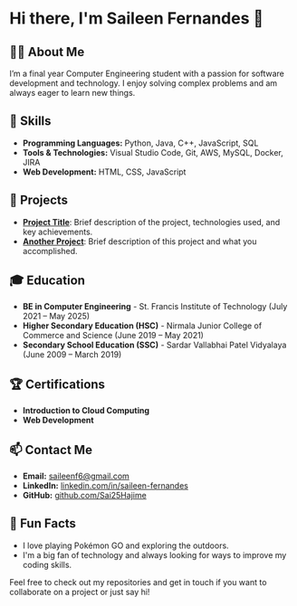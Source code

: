 # Hi there, I'm Saileen Fernandes 👋

## 👩‍💻 About Me
I’m a final year Computer Engineering student with a passion for software development and technology. I enjoy solving complex problems and am always eager to learn new things. 

## 🔧 Skills
- **Programming Languages:** Python, Java, C++, JavaScript, SQL
- **Tools & Technologies:** Visual Studio Code, Git, AWS, MySQL, Docker, JIRA
- **Web Development:** HTML, CSS, JavaScript

## 📂 Projects
- **[Project Title](https://github.com/yourusername/project-repo)**: Brief description of the project, technologies used, and key achievements.
- **[Another Project](https://github.com/yourusername/another-project)**: Brief description of this project and what you accomplished.

## 🎓 Education
- **BE in Computer Engineering** - St. Francis Institute of Technology (July 2021 – May 2025)
- **Higher Secondary Education (HSC)** - Nirmala Junior College of Commerce and Science (June 2019 – May 2021)
- **Secondary School Education (SSC)** - Sardar Vallabhai Patel Vidyalaya (June 2009 – March 2019)

## 🏆 Certifications
- **Introduction to Cloud Computing**
- **Web Development**

## 📫 Contact Me
- **Email:** saileenf6@gmail.com
- **LinkedIn:** [linkedin.com/in/saileen-fernandes](https://linkedin.com/in/saileen-fernandes)
- **GitHub:** [github.com/Sai25Hajime](https://github.com/Sai25Hajime)

## 🎨 Fun Facts
- I love playing Pokémon GO and exploring the outdoors.
- I'm a big fan of technology and always looking for ways to improve my coding skills.

Feel free to check out my repositories and get in touch if you want to collaborate on a project or just say hi!
